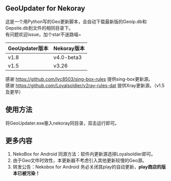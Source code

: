 ## GeoUpdater for Nekoray
这是一个用Python写的Geo更新脚本，会自动下载最新版的Geoip.db和Gepsite.db到文件的相同目录下。<br/>
有问题欢迎issue，加个star不迷路喵~

| GeoUpdater版本|Nekoray版本|
| --- | --- |
|v1.8|v4.0-beta3|
|v1.5|v3.26|

感谢 https://github.com/lyc8503/sing-box-rules 提供sing-box更新源。<br/>
感谢 https://github.com/Loyalsoldier/v2ray-rules-dat 提供Xray更新源。（v1.5及更早）

## 使用方法
将GeoUpdater.exe塞入nekoray同目录，双击运行即可。

## 更多内容
1. NekoBox for Android 同源方法：软件内更新源选择Loyalsoldier即可。
2. 由于Geo文件时效性，本更新器不考虑引入其他更新较慢的Geo源。
3. 转发公告：Nekobox for Android 务必关闭其play的自动更新，**play商店的版本已被污染！**
